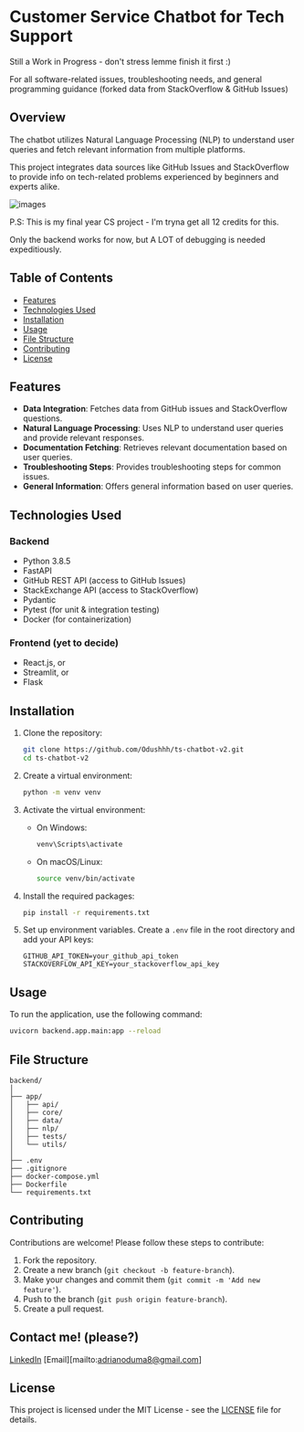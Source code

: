 # Customer Service Chatbot for Tech Support 
Still a Work in Progress - don't stress lemme finish it first :)

For all software-related issues, troubleshooting needs, and general programming guidance (forked data from StackOverflow & GitHub Issues)

## Overview

The chatbot utilizes Natural Language Processing (NLP) to understand user queries and fetch relevant information from multiple platforms.

This project integrates data sources like GitHub Issues and StackOverflow to provide info on tech-related problems experienced by beginners and experts alike.

![images](https://github.com/user-attachments/assets/891009b0-6fed-483d-95af-9e2272bcf573)

P.S: This is my final year CS project - I'm tryna get all 12 credits for this. 

Only the backend works for now, but A LOT of debugging is needed expeditiously.

## Table of Contents

- [Features](#features)
- [Technologies Used](#technologies-used)
- [Installation](#installation)
- [Usage](#usage)
- [File Structure](#file-structure)
- [Contributing](#contributing)
- [License](#license)

## Features

- **Data Integration**: Fetches data from GitHub issues and StackOverflow questions.
- **Natural Language Processing**: Uses NLP to understand user queries and provide relevant responses.
- **Documentation Fetching**: Retrieves relevant documentation based on user queries.
- **Troubleshooting Steps**: Provides troubleshooting steps for common issues.
- **General Information**: Offers general information based on user queries.

## Technologies Used

### Backend

- Python 3.8.5
- FastAPI
- GitHub REST API (access to GitHub Issues)
- StackExchange API (access to StackOverflow)
- Pydantic
- Pytest (for unit & integration testing)
- Docker (for containerization)

### Frontend (yet to decide)

- React.js, or
- Streamlit, or
- Flask

## Installation

1. Clone the repository:

   ```bash
   git clone https://github.com/Odushhh/ts-chatbot-v2.git
   cd ts-chatbot-v2
   ```

2. Create a virtual environment:

   ```bash
   python -m venv venv
   ```

3. Activate the virtual environment:

   - On Windows:

     ```bash
     venv\Scripts\activate
     ```

   - On macOS/Linux:

     ```bash
     source venv/bin/activate
     ```

4. Install the required packages:

   ```bash
   pip install -r requirements.txt
   ```

5. Set up environment variables. Create a `.env` file in the root directory and add your API keys:

   ```plaintext
   GITHUB_API_TOKEN=your_github_api_token
   STACKOVERFLOW_API_KEY=your_stackoverflow_api_key
   ```

## Usage

To run the application, use the following command:

```bash
uvicorn backend.app.main:app --reload
```


## File Structure

```plaintext
backend/
│
├── app/
│   ├── api/
│   ├── core/
│   ├── data/
│   ├── nlp/
│   ├── tests/
│   └── utils/
│
├── .env
├── .gitignore
├── docker-compose.yml
├── Dockerfile
└── requirements.txt
```

## Contributing

Contributions are welcome! Please follow these steps to contribute:

1. Fork the repository.
2. Create a new branch (`git checkout -b feature-branch`).
3. Make your changes and commit them (`git commit -m 'Add new feature'`).
4. Push to the branch (`git push origin feature-branch`).
5. Create a pull request.

## Contact me! (please?)

[LinkedIn](https://www.linkedin.com/in/adrian-oduma-4374a4252/)
[Email][mailto:adrianoduma8@gmail.com]

## License

This project is licensed under the MIT License - see the [LICENSE](LICENSE) file for details.
